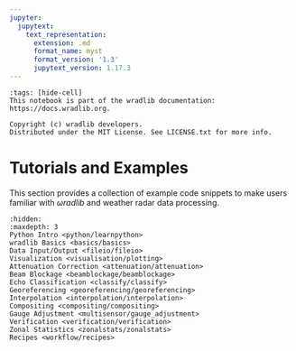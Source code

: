 ```yaml
---
jupyter:
  jupytext:
    text_representation:
      extension: .md
      format_name: myst
      format_version: '1.3'
      jupytext_version: 1.17.3
---
```


```{raw-cell}
:tags: [hide-cell]
This notebook is part of the wradlib documentation: https://docs.wradlib.org.

Copyright (c) wradlib developers.
Distributed under the MIT License. See LICENSE.txt for more info.
```

# Tutorials and Examples

This section provides a collection of example code snippets to make users familiar with $\omega radlib$ and weather radar data processing.

```{toctree}
:hidden:
:maxdepth: 3   
Python Intro <python/learnpython>
wradlib Basics <basics/basics>
Data Input/Output <fileio/fileio>
Visualization <visualisation/plotting>
Attenuation Correction <attenuation/attenuation>
Beam Blockage <beamblockage/beamblockage>
Echo Classification <classify/classify>
Georeferencing <georeferencing/georeferencing>
Interpolation <interpolation/interpolation>
Compositing <compositing/compositing>
Gauge Adjustment <multisensor/gauge_adjustment>
Verification <verification/verification>
Zonal Statistics <zonalstats/zonalstats>
Recipes <workflow/recipes>
```